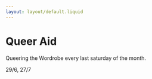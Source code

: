 ```yaml
---
layout: layout/default.liquid
---
```


# Queer Aid


Queering the Wordrobe every last saturday of the month.

29/6, 27/7
